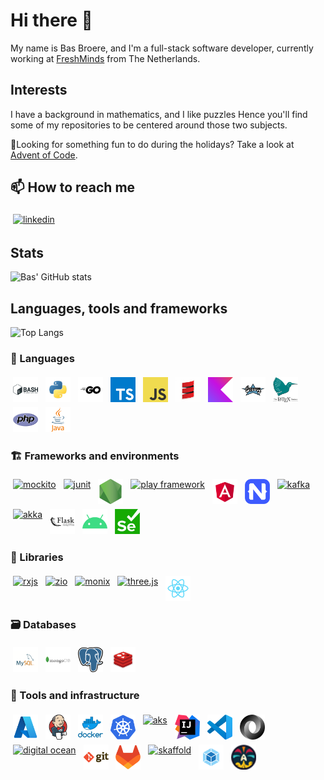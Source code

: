 # Hi there 👋

My name is Bas Broere, and I'm a full-stack software developer, currently working
at [FreshMinds](https://www.fresh-minds.nl/) from The Netherlands.

## Interests
I have a background in mathematics, and I like puzzles
Hence you'll find some of my repositories to be centered around those two subjects.

🎄Looking for something fun to do during the holidays? Take a look at [Advent of Code](https://adventofcode.com/).

## 📫 How to reach me

<p>
<a href="https://www.linkedin.com/in/bas-broere/" target="_blank"><img alt="linkedin" src="https://content.linkedin.com/content/dam/me/business/en-us/amp/brand-site/v2/bg/LI-Bug.svg.original.svg" height="40" style="vertical-align:top; margin:4px"></a>
</p>

## Stats

![Bas' GitHub stats](https://github-readme-stats.vercel.app/api?username=yomantica&show_icons=true&theme=shades-of-purple)

## Languages, tools and frameworks

![Top Langs](https://github-readme-stats.vercel.app/api/top-langs/?username=yomantica&theme=shades-of-purple)

### 💬 Languages
<p>
<a href="https://github.com/topics/bash" target="_blank"><img alt="bash" src="https://raw.githubusercontent.com/github/explore/80688e429a7d4ef2fca1e82350fe8e3517d3494d/topics/bash/bash.png" height="40" style="vertical-align:top; margin:4px"></a>
<a href="https://github.com/topics/python" target="_blank"><img alt="python" src="https://raw.githubusercontent.com/github/explore/80688e429a7d4ef2fca1e82350fe8e3517d3494d/topics/python/python.png" height="40" style="vertical-align:top; margin:4px"></a>
<a href="https://github.com/topics/go" target="_blank"><img alt="go" src="https://raw.githubusercontent.com/github/explore/80688e429a7d4ef2fca1e82350fe8e3517d3494d/topics/go/go.png" height="40" style="vertical-align:top; margin:4px"></a>
<a href="https://github.com/topics/typescript" target="_blank"><img alt="typescript" src="https://raw.githubusercontent.com/github/explore/80688e429a7d4ef2fca1e82350fe8e3517d3494d/topics/typescript/typescript.png" height="40" style="vertical-align:top; margin:4px"></a>
<a href="https://github.com/topics/javascript" target="_blank"><img alt="javascript" src="https://raw.githubusercontent.com/github/explore/80688e429a7d4ef2fca1e82350fe8e3517d3494d/topics/javascript/javascript.png" height="40" style="vertical-align:top; margin:4px"></a>
<a href="https://github.com/topics/scala" target="_blank"><img alt="scala" src="https://raw.githubusercontent.com/github/explore/80688e429a7d4ef2fca1e82350fe8e3517d3494d/topics/scala/scala.png" height="40" style="vertical-align:top; margin:4px"></a>
<a href="https://github.com/topics/kotlin" target="_blank"><img alt="kotlin" src="https://raw.githubusercontent.com/github/explore/80688e429a7d4ef2fca1e82350fe8e3517d3494d/topics/kotlin/kotlin.png" height="40" style="vertical-align:top; margin:4px"></a>
<a href="https://github.com/topics/groovy" target="_blank"><img alt="groovy" src="https://raw.githubusercontent.com/github/explore/b15b6cf1726418913aafbf337a749dded180279d/topics/groovy/groovy.png" height="40" style="vertical-align:top; margin:4px"></a>
<a href="https://github.com/topics/latex" target="_blank"><img alt="latex" src="https://raw.githubusercontent.com/github/explore/80688e429a7d4ef2fca1e82350fe8e3517d3494d/topics/latex/latex.png" height="40" style="vertical-align:top; margin:4px"></a>
<a href="https://github.com/topics/php" target="_blank"><img alt="php" src="https://raw.githubusercontent.com/github/explore/80688e429a7d4ef2fca1e82350fe8e3517d3494d/topics/php/php.png" height="40" style="vertical-align:top; margin:4px"></a>
<a href="https://github.com/topics/java" target="_blank"><img alt="java" src="https://raw.githubusercontent.com/github/explore/80688e429a7d4ef2fca1e82350fe8e3517d3494d/topics/java/java.png" height="40" style="vertical-align:top; margin:4px"></a>
</p>

### 🏗️ Frameworks and environments
<p>
<a href="https://github.com/topics/mockito" target="_blank"><img alt="mockito" src="https://avatars.githubusercontent.com/u/2054056?s=200&v=4" height="40" style="vertical-align:top; margin:4px"></a>
<a href="https://github.com/topics/junit" target="_blank"><img alt="junit" src="https://avatars.githubusercontent.com/u/874086?s=200&v=4" height="40" style="vertical-align:top; margin:4px"></a>
<a href="https://github.com/topics/nodejs" target="_blank"><img alt="nodejs" src="https://raw.githubusercontent.com/github/explore/80688e429a7d4ef2fca1e82350fe8e3517d3494d/topics/nodejs/nodejs.png" height="40" style="vertical-align:top; margin:4px"></a>
<a href="https://github.com/playframework/playframework" target="_blank"><img alt="play framework" src="https://avatars.githubusercontent.com/u/319107?s=200&v=4" height="40" style="vertical-align:top; margin:4px"></a>
<a href="https://github.com/topics/angular" target="_blank"><img alt="angular" src="https://raw.githubusercontent.com/github/explore/80688e429a7d4ef2fca1e82350fe8e3517d3494d/topics/angular/angular.png" height="40" style="vertical-align:top; margin:4px"></a>
<a href="https://github.com/topics/nativescript" target="_blank"><img alt="nativescript" src="https://raw.githubusercontent.com/github/explore/80688e429a7d4ef2fca1e82350fe8e3517d3494d/topics/nativescript/nativescript.png" height="40" style="vertical-align:top; margin:4px"></a>
<a href="https://github.com/apache/kafka" target="_blank"><img alt="kafka" src="https://upload.wikimedia.org/wikipedia/commons/thumb/0/05/Apache_kafka.svg/308px-Apache_kafka.svg.png" height="40" style="vertical-align:top; margin:4px"></a>
<a href="https://github.com/akka" target="_blank"><img alt="akka" src="https://avatars.githubusercontent.com/u/1496237?s=200&v=4" height="40" style="vertical-align:top; margin:4px"></a>
<a href="https://github.com/topics/flask" target="_blank"><img alt="flask" src="https://raw.githubusercontent.com/github/explore/80688e429a7d4ef2fca1e82350fe8e3517d3494d/topics/flask/flask.png" height="40" style="vertical-align:top; margin:4px"></a>
<a href="https://github.com/topics/android" target="_blank"><img alt="android" src="https://raw.githubusercontent.com/github/explore/80688e429a7d4ef2fca1e82350fe8e3517d3494d/topics/android/android.png" height="40" style="vertical-align:top; margin:4px"></a>
<a href="https://github.com/topics/selenium" target="_blank"><img alt="selenium" src="https://raw.githubusercontent.com/github/explore/6c7084bb772f6fabaae377f5ae4a607594234ee6/topics/selenium/selenium.png" height="40" style="vertical-align:top; margin:4px"></a>
</p>

### 📖 Libraries
<p>
<a href="https://github.com/ReactiveX/rxjs" target="_blank"><img alt="rxjs" src="https://avatars.githubusercontent.com/u/6407041?s=200&v=4" height="40" style="vertical-align:top; margin:4px"></a>
<a href="https://github.com/zio/zio" target="_blank"><img alt="zio" src="https://avatars.githubusercontent.com/u/49655448?s=200&v=4" height="40" style="vertical-align:top; margin:4px"></a>
<a href="https://github.com/monix/monix" target="_blank"><img alt="monix" src="https://avatars.githubusercontent.com/u/16490874?s=200&v=4" height="40" style="vertical-align:top; margin:4px"></a>
<a href="https://github.com/mrdoob/three.js" target="_blank"><img alt="three.js" src="https://upload.wikimedia.org/wikipedia/commons/thumb/3/3f/Three.js_Icon.svg/1024px-Three.js_Icon.svg.png" height="40" style="vertical-align:top; margin:4px"></a>
<a href="https://github.com/topics/react" target="_blank"><img alt="react" src="https://raw.githubusercontent.com/github/explore/80688e429a7d4ef2fca1e82350fe8e3517d3494d/topics/react/react.png" height="40" style="vertical-align:top; margin:4px"></a>
</p>

### 🗃️ Databases
<p>
<a href="https://github.com/topics/mysql" target="_blank"><img alt="mysql" src="https://raw.githubusercontent.com/github/explore/80688e429a7d4ef2fca1e82350fe8e3517d3494d/topics/mysql/mysql.png" height="40" style="vertical-align:top; margin:4px"></a>
<a href="https://github.com/topics/mongodb" target="_blank"><img alt="mongodb" src="https://raw.githubusercontent.com/github/explore/80688e429a7d4ef2fca1e82350fe8e3517d3494d/topics/mongodb/mongodb.png" height="40" style="vertical-align:top; margin:4px"></a>
<a href="https://github.com/topics/postgres" target="_blank"><img alt="postgres" src="https://raw.githubusercontent.com/github/explore/80688e429a7d4ef2fca1e82350fe8e3517d3494d/topics/postgresql/postgresql.png" height="40" style="vertical-align:top; margin:4px"></a>
<a href="https://github.com/topics/redis" target="_blank"><img alt="redis" src="https://raw.githubusercontent.com/github/explore/80688e429a7d4ef2fca1e82350fe8e3517d3494d/topics/redis/redis.png" height="40" style="vertical-align:top; margin:4px"></a>
</p>

### 🧰 Tools and infrastructure
<p>
<a href="https://github.com/topics/azure" target="_blank"><img alt="azure" src="https://raw.githubusercontent.com/github/explore/80688e429a7d4ef2fca1e82350fe8e3517d3494d/topics/azure/azure.png" height="40" style="vertical-align:top; margin:4px"></a>
<a href="https://github.com/topics/jenkins" target="_blank"><img alt="jenkins" src="https://raw.githubusercontent.com/github/explore/4546263bd5739353083c33dada43f8f31e7d1fd6/topics/jenkins/jenkins.png" height="40" style="vertical-align:top; margin:4px"></a>
<a href="https://github.com/topics/docker" target="_blank"><img alt="docker" src="https://raw.githubusercontent.com/github/explore/80688e429a7d4ef2fca1e82350fe8e3517d3494d/topics/docker/docker.png" height="40" style="vertical-align:top; margin:4px"></a>
<a href="https://github.com/topics/kubernetes" target="_blank"><img alt="kubernetes" src="https://raw.githubusercontent.com/github/explore/80688e429a7d4ef2fca1e82350fe8e3517d3494d/topics/kubernetes/kubernetes.png" height="40" style="vertical-align:top; margin:4px"></a>
<a href="https://github.com/topics/aks" target="_blank"><img alt="aks" src="https://user-images.githubusercontent.com/62383372/171868107-f31270ea-c2c0-4a97-abcb-561b75cee968.png" height="40" style="vertical-align:top; margin:4px"></a> 
<a href="https://github.com/topics/intellij" target="_blank"><img alt="intellij" src="https://raw.githubusercontent.com/github/explore/caa262eeb858e81282d6f651d6eef1f8730b54ba/topics/intellij-idea/intellij-idea.png" height="40" style="vertical-align:top; margin:4px"></a>
<a href="https://github.com/topics/vscode" target="_blank"><img alt="vscode" src="https://raw.githubusercontent.com/github/explore/bbd48b997e8d0bef63f676eca4da5e1f76487b56/topics/visual-studio-code/visual-studio-code.png" height="40" style="vertical-align:top; margin:4px"></a>
<a href="https://github.com/topics/json" target="_blank"><img alt="json" src="https://raw.githubusercontent.com/github/explore/80688e429a7d4ef2fca1e82350fe8e3517d3494d/topics/json/json.png" height="40" style="vertical-align:top; margin:4px"></a>
<a href="https://www.digitalocean.com/" target="_blank"><img alt="digital ocean" src="https://upload.wikimedia.org/wikipedia/commons/thumb/f/ff/DigitalOcean_logo.svg/1024px-DigitalOcean_logo.svg.png" height="40" style="vertical-align:top; margin:4px"></a>
<a href="https://github.com/topics/git" target="_blank"><img alt="git" src="https://raw.githubusercontent.com/github/explore/80688e429a7d4ef2fca1e82350fe8e3517d3494d/topics/git/git.png" height="40" style="vertical-align:top; margin:4px"></a>
<a href="https://github.com/topics/gitlab" target="_blank"><img alt="gitlab" src="https://raw.githubusercontent.com/github/explore/3f5c1e7d83bce81b0872ac88d46532515bdc88ef/topics/gitlab/gitlab.png" height="40" style="vertical-align:top; margin:4px"></a>
<a href="https://skaffold.dev/" target="_blank"><img alt="skaffold" src="https://skaffold.dev/images/skaffold-logo-white.png" height="40" style="vertical-align:top; margin:4px"></a>
<a href="https://github.com/topics/webpack" target="_blank"><img alt="webpack" src="https://raw.githubusercontent.com/github/explore/80688e429a7d4ef2fca1e82350fe8e3517d3494d/topics/webpack/webpack.png" height="40" style="vertical-align:top; margin:4px"></a>
<a href="https://github.com/dagger/dagger" target="_blank"><img alt="dagger" src="https://github.com/dagger/dagger/blob/main/docs/static/img/favicon.png?raw=true" height="40" style="vertical-align:top; margin:4px"></a>
</p>
